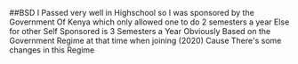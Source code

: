 ##BSD 
I Passed very well in Highschool so I was sponsored by the Government Of Kenya which only allowed one to do 2 semesters a year Else for other Self Sponsored is 3 Semesters a Year
Obviously Based on the Government Regime at that time when joining (2020) Cause There's some changes in this Regime 
